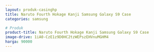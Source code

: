 ```yaml
---
layout: produk-casinghp
title: Naruto Fourth Hokage Kanji Samsung Galaxy S9 Case
categories: samsung

# Produk
product-title: Naruto Fourth Hokage Kanji Samsung Galaxy S9 Case
image-drive: 1iA0-CzE1z9D0HC2tzWEPszEHVnuMGHM4
harga: 90000
---
```

